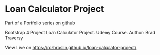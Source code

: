 # Loan Calculator Project
Part of a Portfolio series on github

Bootstrap 4 Project Loan Calculator Project.  Udemy Course. Author: Brad Traversy

View Live on https://roshroslin.github.io/loan-calculator-project/
